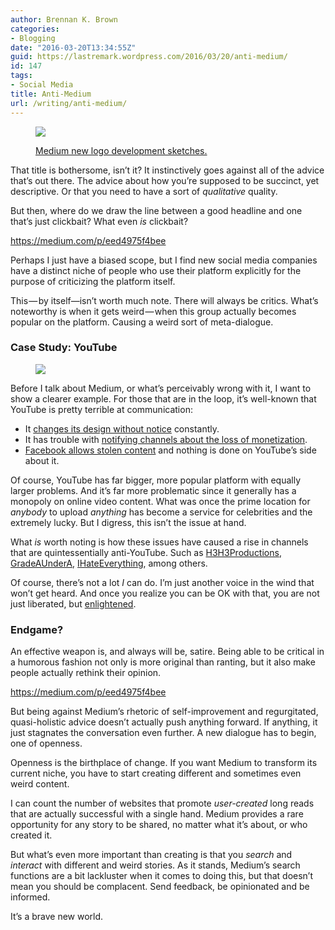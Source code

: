 ```yaml
---
author: Brennan K. Brown
categories:
- Blogging
date: "2016-03-20T13:34:55Z"
guid: https://lastremark.wordpress.com/2016/03/20/anti-medium/
id: 147
tags:
- Social Media
title: Anti-Medium
url: /writing/anti-medium/
---
```


<figure class="wp-caption">

<img data-width="724" data-height="593" src="http://lastremark.files.wordpress.com/2016/03/b27dd-1xywi_zji8usbrfpjjjpifq.jpeg" /> <figcaption class="wp-caption-text"><a href="http://www.itsnicethat.com/news/medium-launch-new-identity" target="_blank" rel="noopener noreferrer">Medium new logo development sketches.</a></figcaption></figure>

<span>T</span>hat title is bothersome, isn’t it? It instinctively goes against all of the advice that&#8217;s out there. The advice about how you’re supposed to be succinct, yet descriptive. Or that you need to have a sort of _qualitative_ quality.

But then, where do we draw the line between a good headline and one that’s just clickbait? What even _is_ clickbait?

<!--more-->

<https://medium.com/p/eed4975f4bee>

Perhaps I just have a biased scope, but I find new social media companies have a distinct niche of people who use their platform explicitly for the purpose of criticizing the platform itself.

This — by itself—isn’t worth much note. There will always be critics. What’s noteworthy is when it gets weird — when this group actually becomes popular on the platform. Causing a weird sort of meta-dialogue.

### Case Study: YouTube

<figure>

<img data-width="592" data-height="362" src="http://lastremark.files.wordpress.com/2016/03/01e1d-1sfmhnll87y2l1cf2msbqsa.png" />  
</figure>

<span>B</span>efore I talk about Medium, or what’s perceivably wrong with it, I want to show a clearer example. For those that are in the loop, it’s well-known that YouTube is pretty terrible at communication:

- It <a href="https://www.change.org/p/youtube-please-stop-the-new-2013-channel-designs-youtube-ytcreators" target="_blank" rel="noopener noreferrer">changes its design without notice</a> constantly.
- It has trouble with <a href="https://www.youtube.com/watch?v=bC3NIdiZF_E" target="_blank" rel="noopener noreferrer">notifying channels about the loss of monetization</a>.
- <a href="https://www.youtube.com/watch?v=t7tA3NNKF0Q" target="_blank" rel="noopener noreferrer">Facebook allows stolen content</a> and nothing is done on YouTube’s side about it.

Of course, YouTube has far bigger, more popular platform with equally larger problems. And it’s far more problematic since it generally has a monopoly on online video content. What was once the prime location for _anybody_ to upload _anything_ has become a service for celebrities and the extremely lucky. But I digress, this isn’t the issue at hand.

What _is_ worth noting is how these issues have caused a rise in channels that are quintessentially anti-YouTube. Such as <a href="https://www.youtube.com/user/h3h3Productions" target="_blank" rel="noopener noreferrer">H3H3Productions</a>, <a href="https://www.youtube.com/user/GradeAUnderA" target="_blank" rel="noopener noreferrer">GradeAUnderA</a>, <a href="https://www.youtube.com/user/IHEOfficial" target="_blank" rel="noopener noreferrer">IHateEverything</a>, among others.

Of course, there’s not a lot _I_ can do. I’m just another voice in the wind that won’t get heard. And once you realize you can be OK with that, you are not just liberated, but <a href="https://medium.com/@brennanbrown/into-the-void-dd7b8df175e6#.e0z3mtdk0" target="_blank" rel="noopener noreferrer">enlightened</a>.

### Endgame?

An effective weapon is, and always will be, satire. Being able to be critical in a humorous fashion not only is more original than ranting, but it also make people actually rethink their opinion.

<https://medium.com/p/eed4975f4bee>

<span>B</span>ut being against Medium’s rhetoric of self-improvement and regurgitated, quasi-holistic advice doesn’t actually push anything forward. If anything, it just stagnates the conversation even further. A new dialogue has to begin, one of openness.

Openness is the birthplace of change. If you want Medium to transform its current niche, you have to start creating different and sometimes even weird content.

I can count the number of websites that promote _user-created_ long reads that are actually successful with a single hand. Medium provides a rare opportunity for any story to be shared, no matter what it’s about, or who created it.

But what’s even more important than creating is that you _search_ and _interact_ with different and weird stories. As it stands, Medium’s search functions are a bit lackluster when it comes to doing this, but that doesn’t mean you should be complacent. Send feedback, be opinionated and be informed.

It’s a brave new world.
